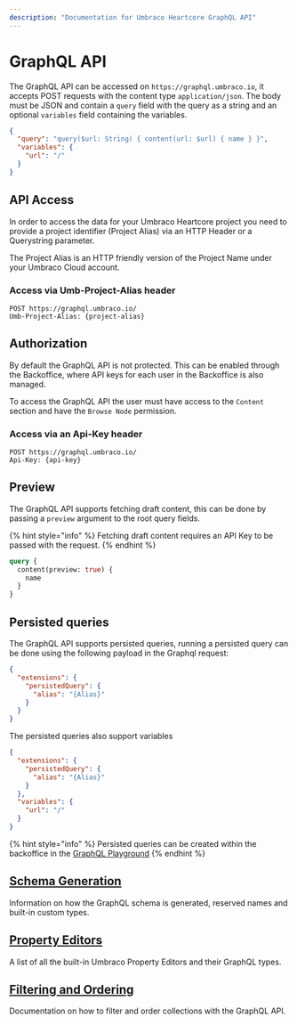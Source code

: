 ```yaml
---
description: "Documentation for Umbraco Heartcore GraphQL API"
---
```


# GraphQL API

The GraphQL API can be accessed on `https://graphql.umbraco.io`, it accepts POST requests with the content type `application/json`. The body must be JSON and contain a `query` field with the query as a string and an optional `variables` field containing the variables.

```json
{
  "query": "query($url: String) { content(url: $url) { name } }",
  "variables": {
    "url": "/"
  }
}
```

## API Access

In order to access the data for your Umbraco Heartcore project you need to provide a project identifier (Project Alias) via an HTTP Header or a Querystring parameter.

The Project Alias is an HTTP friendly version of the Project Name under your Umbraco Cloud account.

### Access via Umb-Project-Alias header

```http
POST https://graphql.umbraco.io/
Umb-Project-Alias: {project-alias}
```

## Authorization

By default the GraphQL API is not protected. This can be enabled through the Backoffice, where API keys for each user in the Backoffice is also managed.

To access the GraphQL API the user must have access to the `Content` section and have the `Browse Node` permission.

### Access via an Api-Key header

```http
POST https://graphql.umbraco.io/
Api-Key: {api-key}
```

## Preview

The GraphQL API supports fetching draft content, this can be done by passing a `preview` argument to the root query fields.

{% hint style="info" %}
Fetching draft content requires an API Key to be passed with the request.
{% endhint %}

```graphql
query {
  content(preview: true) {
    name
  }
}
```

## Persisted queries

The GraphQL API supports persisted queries, running a persisted query can be done using the following payload in the Graphql request:

```json
{
  "extensions": {
    "persistedQuery": {
      "alias": "{Alias}"
    }
  }
}
```
The persisted queries also support variables

```json
{
  "extensions": {
    "persistedQuery": {
      "alias": "{Alias}"
    }
  },
  "variables": {
    "url": "/"
  }
}
```

{% hint style="info" %}
Persisted queries can be created within the backoffice in the [GraphQL Playground](../../getting-started/graphql-playground.md#persisted-queries)
{% endhint %}


## [Schema Generation](schema-generation.md)

Information on how the GraphQL schema is generated, reserved names and built-in custom types.

## [Property Editors](property-editors.md)

A list of all the built-in Umbraco Property Editors and their GraphQL types.

## [Filtering and Ordering](filtering-and-ordering.md)

Documentation on how to filter and order collections with the GraphQL API.
